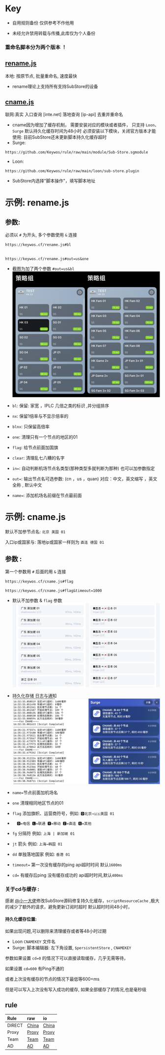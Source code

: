 # Key
* 自用规则备份 仅供参考不作他用

* 未经允许禁用转载与传播,此库仅为个人备份

<!-- ![](https://github.com/Keywos/rule/raw/main/tv/sub/) -->
### 重命名脚本分为两个版本 ！
## [rename.js](https://keywos.cf/rename.js) 
本地: 按原节点, 批量重命名, 速度最快
* rename理论上支持所有支持SubStore的设备
###  
## [cname.js](https://keywos.cf/cname.js) 
联网:真实 入口查询 [inte.net] 落地查询 [ip-api] 去重并重命名

* cname因为增加了缓存机制， 需要安装对应的模块或者插件， 只支持
`Loon`、 `Surge` 默认持久化缓存时间为48小时 必须安装以下模块，关闭官方版本才能使用: 目前SubStore还未更新脚本持久化缓存超时
 * Surge: 
``` 
https://github.com/Keywos/rule/raw/main/module/Sub-Store.sgmodule
```
 * Loon: 
```
https://github.com/Keywos/rule/raw/main/loon/sub-store.plugin
```
* SubStore内选择"脚本操作"，填写脚本地址


# 示例: rename.js 



## 参数:
必须以 `#` 为开头, 多个参数使用 `&` 连接
```
https://keywos.cf/rename.js#bl
```
```

https://keywos.cf/rename.js#out=us&one
 ```
 * 截图为加了两个参数 `#out=us&bl`
 ![](/tv/sub/surgerename.jpg)
* `bl`:     保留: 家宽 ，IPLC 几倍之类的标识 ,并分组排序

* `nx`:     保留1倍率与不显示倍率的

* `blnx`:   只保留高倍率

* `one`:    清理只有一个节点的地区的01 
* `flag`:   给节点前面加国旗
* `clear`:  清理乱七八糟的名字
* `in=`:    自动判断机场节点名类型(那种类型多就判断为那种) 也可以加参数指定
* `out=`:   输出节点名可选参数: (cn ，us ，quan) 对应：中文，英文缩写 ，英文全称 , 默认中文
* `name=`:  添加机场名前缀在节点最前面

# 示例: cname.js 
 默认不加参节点名: `北京 美国 01`

 入口ip或国家与: 落地ip或国家一样则为 `直连 德国 01`


## 参数 :   

第一个参数用 `#` 后面的用 `&` 连接
```
https://keywos.cf/cname.js#flag
``` 
```
https://keywos.cf/cname.js#flag&timeout=1000
```
* 默认不加参数 & `flag` 参数
![](/tv/sub/loondb.jpg)

<!-- ![](/tv/sub/sl.jpg) -->
* 持久化存储 日志与通知
![](/tv/sub/surgemaclog.jpg)
* `name=`节点前面加机场名 
* `one`  清理相同地区节点的01
* `flag` 添加旗帜、运营商符号，例如: `🅳北京→🇺🇸美国 01`

*       🅳=电信 🅻=联通 🆈=移动 🆉=直连 🅶=其他
* `fg`   分隔符 例如: `上海 | 新加坡 01`
* `jt`   箭头 例如: `上海→韩国 01`
* `dd`   单独落地国家 例如: `香港 01`
* `timeout=` 第一次没有缓存的ping api超时时间 默认`1600ms`
* `cd=`  有缓存后ping 没有缓存成功的 api超时时间,默认`400ms`
###  关于cd与缓存 :
感谢 [@小一大佬](https://github.com/xream/Sub-Store)修改SubStore源码修复持久化缓存，`scriptResourceCache` ,极大的减少了额外的请求，避免更新订阅时超时
默认超时时间48小时，
#### 持久化缓存位置:
如果出现问题,可以删除来清理缓存或者等48小时过期
* Loon `CNAMEKEY` 文件名
* Surge: 脚本编辑器: 左下角设置, `$persistentStore` , `CNAMEKEY`


参数如果设置 `cd=0` 的情况下可以直接读取缓存，几乎无需等待， 

如果设置 `cd=600` 有Ping不通的

或者上次没有缓存的节点的情况下最低等600+ms
    
但是可以写入上次没有写入成功的缓存,
如果全部缓存了的情况,也是毫秒级

 


## rule

| Rule | raw | io |
| :-----| :-----| :-----|
| DIRECT | [China](https://raw.githubusercontent.com/Keywos/rule/main/China.list) | [China](https://keywos.github.io/rule/China.list) |
| Proxy | [Proxy](https://raw.githubusercontent.com/Keywos/rule/main/Proxy.list) | [Proxy](https://keywos.github.io/rule/Proxy.list) |
| Team | [Team](https://raw.githubusercontent.com/Keywos/rule/main/Team.list) | [Team](https://keywos.github.io/rule/Team.list) |
| AD | [AD](https://raw.githubusercontent.com/Keywos/rule/main/AD.list) | [AD](https://keywos.github.io/rule/AD.list) | 